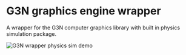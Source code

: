# G3N graphics engine wrapper 

A wrapper for the G3N computer graphics library with built in physics simulation package.

![G3N wrapper physics sim demo](https://github.com/Jensen-holm/g3n-Wrapper/blob/main/demo.gif)


